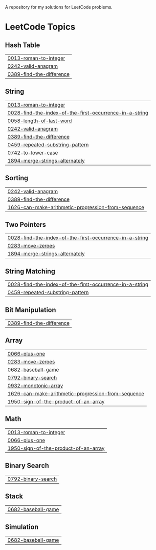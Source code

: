 A repository for my solutions for LeetCode problems.

<!---LeetCode Topics Start-->
# LeetCode Topics
## Hash Table
|  |
| ------- |
| [0013-roman-to-integer](https://github.com/YaroslavDvoinikov/leet-code/tree/master/0013-roman-to-integer) |
| [0242-valid-anagram](https://github.com/YaroslavDvoinikov/leet-code/tree/master/0242-valid-anagram) |
| [0389-find-the-difference](https://github.com/YaroslavDvoinikov/leet-code/tree/master/0389-find-the-difference) |
## String
|  |
| ------- |
| [0013-roman-to-integer](https://github.com/YaroslavDvoinikov/leet-code/tree/master/0013-roman-to-integer) |
| [0028-find-the-index-of-the-first-occurrence-in-a-string](https://github.com/YaroslavDvoinikov/leet-code/tree/master/0028-find-the-index-of-the-first-occurrence-in-a-string) |
| [0058-length-of-last-word](https://github.com/YaroslavDvoinikov/leet-code/tree/master/0058-length-of-last-word) |
| [0242-valid-anagram](https://github.com/YaroslavDvoinikov/leet-code/tree/master/0242-valid-anagram) |
| [0389-find-the-difference](https://github.com/YaroslavDvoinikov/leet-code/tree/master/0389-find-the-difference) |
| [0459-repeated-substring-pattern](https://github.com/YaroslavDvoinikov/leet-code/tree/master/0459-repeated-substring-pattern) |
| [0742-to-lower-case](https://github.com/YaroslavDvoinikov/leet-code/tree/master/0742-to-lower-case) |
| [1894-merge-strings-alternately](https://github.com/YaroslavDvoinikov/leet-code/tree/master/1894-merge-strings-alternately) |
## Sorting
|  |
| ------- |
| [0242-valid-anagram](https://github.com/YaroslavDvoinikov/leet-code/tree/master/0242-valid-anagram) |
| [0389-find-the-difference](https://github.com/YaroslavDvoinikov/leet-code/tree/master/0389-find-the-difference) |
| [1626-can-make-arithmetic-progression-from-sequence](https://github.com/YaroslavDvoinikov/leet-code/tree/master/1626-can-make-arithmetic-progression-from-sequence) |
## Two Pointers
|  |
| ------- |
| [0028-find-the-index-of-the-first-occurrence-in-a-string](https://github.com/YaroslavDvoinikov/leet-code/tree/master/0028-find-the-index-of-the-first-occurrence-in-a-string) |
| [0283-move-zeroes](https://github.com/YaroslavDvoinikov/leet-code/tree/master/0283-move-zeroes) |
| [1894-merge-strings-alternately](https://github.com/YaroslavDvoinikov/leet-code/tree/master/1894-merge-strings-alternately) |
## String Matching
|  |
| ------- |
| [0028-find-the-index-of-the-first-occurrence-in-a-string](https://github.com/YaroslavDvoinikov/leet-code/tree/master/0028-find-the-index-of-the-first-occurrence-in-a-string) |
| [0459-repeated-substring-pattern](https://github.com/YaroslavDvoinikov/leet-code/tree/master/0459-repeated-substring-pattern) |
## Bit Manipulation
|  |
| ------- |
| [0389-find-the-difference](https://github.com/YaroslavDvoinikov/leet-code/tree/master/0389-find-the-difference) |
## Array
|  |
| ------- |
| [0066-plus-one](https://github.com/YaroslavDvoinikov/leet-code/tree/master/0066-plus-one) |
| [0283-move-zeroes](https://github.com/YaroslavDvoinikov/leet-code/tree/master/0283-move-zeroes) |
| [0682-baseball-game](https://github.com/YaroslavDvoinikov/leet-code/tree/master/0682-baseball-game) |
| [0792-binary-search](https://github.com/YaroslavDvoinikov/leet-code/tree/master/0792-binary-search) |
| [0932-monotonic-array](https://github.com/YaroslavDvoinikov/leet-code/tree/master/0932-monotonic-array) |
| [1626-can-make-arithmetic-progression-from-sequence](https://github.com/YaroslavDvoinikov/leet-code/tree/master/1626-can-make-arithmetic-progression-from-sequence) |
| [1950-sign-of-the-product-of-an-array](https://github.com/YaroslavDvoinikov/leet-code/tree/master/1950-sign-of-the-product-of-an-array) |
## Math
|  |
| ------- |
| [0013-roman-to-integer](https://github.com/YaroslavDvoinikov/leet-code/tree/master/0013-roman-to-integer) |
| [0066-plus-one](https://github.com/YaroslavDvoinikov/leet-code/tree/master/0066-plus-one) |
| [1950-sign-of-the-product-of-an-array](https://github.com/YaroslavDvoinikov/leet-code/tree/master/1950-sign-of-the-product-of-an-array) |
## Binary Search
|  |
| ------- |
| [0792-binary-search](https://github.com/YaroslavDvoinikov/leet-code/tree/master/0792-binary-search) |
## Stack
|  |
| ------- |
| [0682-baseball-game](https://github.com/YaroslavDvoinikov/leet-code/tree/master/0682-baseball-game) |
## Simulation
|  |
| ------- |
| [0682-baseball-game](https://github.com/YaroslavDvoinikov/leet-code/tree/master/0682-baseball-game) |
<!---LeetCode Topics End-->

